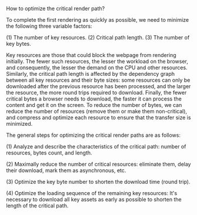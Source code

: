 How to optimize the critical render path?

To complete the first rendering as quickly as possible, we need to minimize the following three variable factors:

(1) The number of key resources.
(2) Critical path length.
(3) The number of key bytes.

Key resources are those that could block the webpage from rendering initially. The fewer such resources, 
the lesser the workload on the browser, and consequently, the lesser the demand on the CPU and other resources. 
Similarly, the critical path length is affected by the dependency graph between all key resources and their byte sizes: some resources can only be downloaded after the previous resource has been processed, 
and the larger the resource, the more round trips required to download. Finally, the fewer critical bytes a browser needs to download, the faster it can process the content and get it on the screen. 
To reduce the number of bytes, we can reduce the number of resources (remove them or make them non-critical), and compress and optimize each resource to ensure that the transfer size is minimized.


The general steps for optimizing the critical render paths are as follows:

(1) Analyze and describe the characteristics of the critical path: number of resources, bytes count, and length.

(2) Maximally reduce the number of critical resources: eliminate them, delay their download, mark them as asynchronous, etc.

(3) Optimize the key byte number to shorten the download time (round trip).

(4) Optimize the loading sequence of the remaining key resources: It's necessary to download all key assets as early as possible to shorten the length of the critical path.
